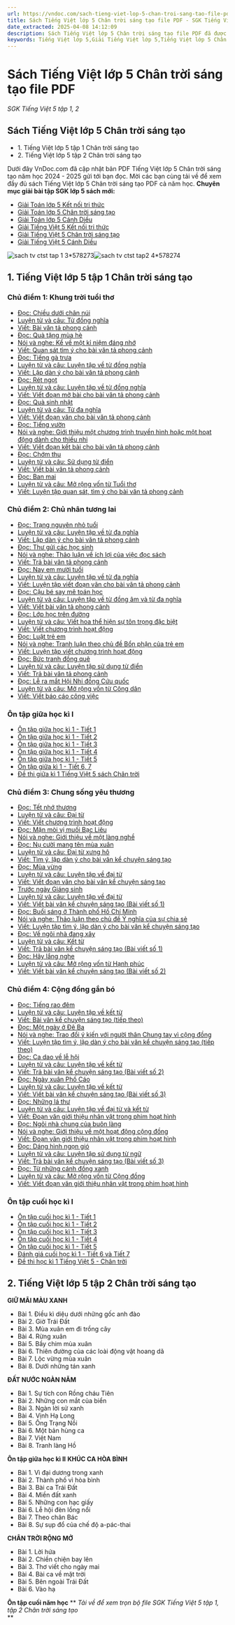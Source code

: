 ```yaml
---
url: https://vndoc.com/sach-tieng-viet-lop-5-chan-troi-sang-tao-file-pdf-317066
title: Sách Tiếng Việt lớp 5 Chân trời sáng tạo file PDF - SGK Tiếng Việt 5 tập 1, 2 - VnDoc.com
date_extracted: 2025-04-08 14:12:09
description: Sách Tiếng Việt lớp 5 Chân trời sáng tạo file PDF đã được VnDoc.com cập nhật PDF nội dung sách giáo khoa môn Tiếng Việt năm học 2024 - 2025 giúp thầy/cô dễ dàng xem online.
keywords: Tiếng Việt lớp 5,Giải Tiếng Việt lớp 5,Tiếng Việt lớp 5 Chân trời sáng tạo,PDF Tiếng Việt lớp 5 Chân trời sáng tạo,Sách Tiếng Việt lớp 5 Chân trời sáng tạo PDF,sách giáo khoa lớp 5 chân trời sáng tạo,sách Tiếng Việt lớp 5 chân trời sáng tạo pdf tập 1,sách Tiếng Việt lớp 5 chân trời sáng tạo pdf tập 2,Sách Tiếng Việt 5 Chân trời sáng tạo PDF
---
```


# Sách Tiếng Việt lớp 5 Chân trời sáng tạo file PDF
 _SGK Tiếng Việt 5 tập 1, 2_
##  Sách Tiếng Việt lớp 5 Chân trời sáng tạo
  * 1\. Tiếng Việt lớp 5 tập 1 Chân trời sáng tạo
  * 2\. Tiếng Việt lớp 5 tập 2 Chân trời sáng tạo

Dưới đây VnDoc.com đã cập nhật bản PDF Tiếng Việt lớp 5 Chân trời sáng tạo năm học 2024 - 2025 gửi tới bạn đọc. Mời các bạn cùng tải về để xem đầy đủ  sách Tiếng Việt lớp 5 Chân trời sáng tạo PDF cả năm học.
**Chuyên mục giải bài tập SGK lớp 5 sách mới:**
  * [Giải Toán lớp 5 Kết nối tri thức](<https://vndoc.com/toan-lop-5-ket-noi-tri-thuc>)
  * [Giải Toán lớp 5 Chân trời sáng tạo](<https://vndoc.com/toan-lop-5-chan-troi-sang-tao>)
  * [Giải Toán lớp 5 Cánh Diều](<https://vndoc.com/toan-lop-5-canh-dieu>)
  * [Giải Tiếng Việt 5 Kết nối tri thức](<https://vndoc.com/tieng-viet-lop-5-ket-noi-tri-thuc>)
  * [Giải Tiếng Việt 5 Chân trời sáng tạo](<https://vndoc.com/tieng-viet-lop-5-chan-troi-sang-tao>)
  * [Giải Tiếng Việt 5 Cánh Diều](<https://vndoc.com/tieng-viet-lop-5-canh-dieu>)

![sach tv ctst tap 1 3*578273](https://i.vdoc.vn/data/image/2024/03/19/sach-tv-ctst-tap-1-3.png)![sach tv ctst tap2 4*578274](https://i.vdoc.vn/data/image/2024/03/19/sach-tv-ctst-tap2-4.png)
## **1\. Tiếng Việt lớp 5 tập 1 Chân trời sáng tạo**
### Chủ điểm 1: Khung trời tuổi thơ
  * [Đọc: Chiều dưới chân núi](<https://vndoc.com/bai-tap-tieng-viet-lop-5-tap-1-trang-10-chan-troi-sang-tao-319142>)
  * [Luyện từ và câu: Từ đồng nghĩa](<https://vndoc.com/luyen-tu-va-cau-lop-5-tu-dong-nghia-126808>)
  * [Viết: Bài văn tả phong cảnh](<https://vndoc.com/bai-tap-tieng-viet-lop-5-tap-1-trang-13-chan-troi-sang-tao-319146>)
  * [Đọc: Quà tặng mùa hè](<https://vndoc.com/bai-tap-tieng-viet-lop-5-tap-1-trang-15-chan-troi-sang-tao-319149>)
  * [Nói và nghe: Kể về một kỉ niệm đáng nhớ](<https://vndoc.com/bai-tap-tieng-viet-lop-5-tap-1-trang-16-chan-troi-sang-tao-319151>)
  * [Viết: Quan sát tìm ý cho bài văn tả phong cảnh](<https://vndoc.com/bai-tap-tieng-viet-lop-5-tap-1-trang-17-chan-troi-sang-tao-319153>)
  * [Đọc: Tiếng gà trưa](<https://vndoc.com/bai-tap-tieng-viet-lop-5-tap-1-trang-19-chan-troi-sang-tao-319156>)
  * [Luyện từ và câu: Luyện tập về từ đồng nghĩa](<https://vndoc.com/bai-tap-tieng-viet-lop-5-tap-1-trang-21-chan-troi-sang-tao-319158>)
  * [Viết: Lập dàn ý cho bài văn tả phong cảnh](<https://vndoc.com/bai-tap-tieng-viet-lop-5-tap-1-trang-23-chan-troi-sang-tao-319162>)
  * [Đọc: Rét ngọt](<https://vndoc.com/bai-tap-tieng-viet-lop-5-tap-1-trang-25-chan-troi-sang-tao-319164>)
  * [Luyện từ và câu: Luyện tập về từ đồng nghĩa](<https://vndoc.com/bai-tap-tieng-viet-lop-5-tap-1-trang-26-chan-troi-sang-tao-319165>)
  * [Viết: Viết đoạn mở bài cho bài văn tả phong cảnh](<https://vndoc.com/bai-tap-tieng-viet-lop-5-tap-1-trang-27-chan-troi-sang-tao-319167>)
  * [Đọc: Quà sinh nhật](<https://vndoc.com/bai-tap-tieng-viet-lop-5-tap-1-trang-29-chan-troi-sang-tao-319168>)
  * [Luyện từ và câu: Từ đa nghĩa](<https://vndoc.com/luyen-tu-va-cau-lop-5-tu-nhieu-nghia-131753>)
  * [Viết: Viết đoạn văn cho bài văn tả phong cảnh](<https://vndoc.com/bai-tap-tieng-viet-lop-5-tap-1-trang-32-chan-troi-sang-tao-319170>)
  * [Đọc: Tiếng vườn](<https://vndoc.com/bai-tap-tieng-viet-lop-5-tap-1-trang-33-chan-troi-sang-tao-319182>)
  * [Nói và nghe: Giới thiệu một chương trình truyền hình hoặc một hoạt động dành cho thiếu nhi](<https://vndoc.com/bai-tap-tieng-viet-lop-5-tap-1-trang-34-chan-troi-sang-tao-319186>)
  * [Viết: Viết đoạn kết bài cho bài văn tả phong cảnh](<https://vndoc.com/bai-tap-tieng-viet-lop-5-tap-1-trang-35-chan-troi-sang-tao-319189>)
  * [Đọc: Chớm thu](<https://vndoc.com/bai-tap-tieng-viet-lop-5-tap-1-trang-37-chan-troi-sang-tao-319198>)
  * [Luyện từ và câu: Sử dụng từ điển](<https://vndoc.com/bai-tap-tieng-viet-lop-5-tap-1-trang-39-chan-troi-sang-tao-319200>)
  * [Viết: Viết bài văn tả phong cảnh](<https://vndoc.com/bai-tap-tieng-viet-lop-5-tap-1-trang-40-chan-troi-sang-tao-319204>)
  * [Đọc: Ban mai](<https://vndoc.com/bai-tap-tieng-viet-lop-5-tap-1-trang-42-chan-troi-sang-tao-319205>)
  * [Luyện từ và câu: Mở rộng vốn từ Tuổi thơ](<https://vndoc.com/bai-tap-tieng-viet-lop-5-tap-1-trang-43-chan-troi-sang-tao-319207>)
  * [Viết: Luyện tập quan sát, tìm ý cho bài văn tả phong cảnh](<https://vndoc.com/bai-tap-tieng-viet-lop-5-tap-1-trang-44-chan-troi-sang-tao-319208>)

### Chủ điểm 2: Chủ nhân tương lai
  * [Đọc: Trạng nguyên nhỏ tuổi](<https://vndoc.com/bai-tap-tieng-viet-lop-5-tap-1-trang-46-chan-troi-sang-tao-319425>)
  * [Luyện từ và câu: Luyện tập về từ đa nghĩa](<https://vndoc.com/luyen-tu-va-cau-lop-5-tuan-8-luyen-tap-ve-tu-nhieu-nghia-132804>)
  * [Viết: Lập dàn ý cho bài văn tả phong cảnh](<https://vndoc.com/bai-tap-tieng-viet-lop-5-tap-1-trang-48-49-chan-troi-sang-tao-319432>)
  * [Đọc: Thư gửi các học sinh](<https://vndoc.com/tap-doc-lop-5-thu-gui-cac-hoc-sinh-126774>)
  * [Nói và nghe: Thảo luận về ích lợi của việc đọc sách](<https://vndoc.com/bai-tap-tieng-viet-lop-5-tap-1-trang-51-chan-troi-sang-tao-319434>)
  * [Viết: Trả bài văn tả phong cảnh](<https://vndoc.com/tap-lam-van-lop-5-tra-bai-van-ta-canh-141657>)
  * [Đọc: Nay em mười tuổi](<https://vndoc.com/bai-tap-tieng-viet-lop-5-tap-1-trang-53-chan-troi-sang-tao-319436>)
  * [Luyện từ và câu: Luyện tập về từ đa nghĩa](<https://vndoc.com/bai-tap-tieng-viet-lop-5-tap-1-trang-55-chan-troi-sang-tao-319440>)
  * [Viết: Luyện tập viết đoạn văn cho bài văn tả phong cảnh](<https://vndoc.com/bai-tap-tieng-viet-lop-5-tap-1-trang-56-chan-troi-sang-tao-319442>)
  * [Đọc: Cậu bé say mê toán học](<https://vndoc.com/bai-tap-tieng-viet-lop-5-tap-1-trang-57-chan-troi-sang-tao-319444>)
  * [Luyện từ và câu: Luyện tập về từ đồng âm và từ đa nghĩa](<https://vndoc.com/bai-tap-tieng-viet-lop-5-tap-1-trang-58-chan-troi-sang-tao-319447>)
  * [Viết: Viết bài văn tả phong cảnh](<https://vndoc.com/bai-tap-tieng-viet-lop-5-tap-1-trang-59-chan-troi-sang-tao-319452>)
  * [Đọc: Lớp học trên đường](<https://vndoc.com/tap-doc-lop-5-lop-hoc-tren-duong-7309>)
  * [Luyện từ và câu: Viết hoa thể hiện sự tôn trọng đặc biệt](<https://vndoc.com/bai-tap-tieng-viet-lop-5-tap-1-trang-62-chan-troi-sang-tao-319458>)
  * [Viết: Viết chương trình hoạt động](<https://vndoc.com/tap-lam-van-lop-5-tuan-21-lap-chuong-trinh-hoat-dong-141279>)
  * [Đọc: Luật trẻ em](<https://vndoc.com/tap-doc-lop-5-luat-bao-ve-cham-soc-va-giao-duc-tre-em-6653>)
  * [Nói và nghe: Tranh luận theo chủ đề Bổn phận của trẻ em](<https://vndoc.com/bai-tap-tieng-viet-lop-5-tap-1-trang-66-chan-troi-sang-tao-319464>)
  * [Viết: Luyện tập viết chương trình hoạt động](<https://vndoc.com/tap-lam-van-lop-5-lap-chuong-trinh-hoat-dong-140699>)
  * [Đọc: Bức tranh đồng quê](<https://vndoc.com/bai-tap-tieng-viet-lop-5-tap-1-trang-68-chan-troi-sang-tao-319466>)
  * [Luyện từ và câu: Luyện tập sử dụng từ điển](<https://vndoc.com/bai-tap-tieng-viet-lop-5-tap-1-trang-70-chan-troi-sang-tao-319467>)
  * [Viết: Trả bài văn tả phong cảnh](<https://vndoc.com/bai-tap-tieng-viet-lop-5-tap-1-trang-71-chan-troi-sang-tao-319468>)
  * [Đọc: Lễ ra mắt Hội Nhi đồng Cứu quốc](<https://vndoc.com/bai-tap-tieng-viet-lop-5-tap-1-trang-72-chan-troi-sang-tao-319475>)
  * [Luyện từ và câu: Mở rộng vốn từ Công dân](<https://vndoc.com/luyen-tu-va-cau-lop-5-mo-rong-von-tu-cong-dan-140405>)
  * [Viết: Viết báo cáo công việc](<https://vndoc.com/bai-tap-tieng-viet-lop-5-tap-1-trang-74-chan-troi-sang-tao-319476>)

### Ôn tập giữa học kì I
  * [Ôn tập giữa học kì 1 - Tiết 1](<https://vndoc.com/bai-tap-tieng-viet-lop-5-tap-1-trang-77-chan-troi-sang-tao-319477>)
  * [Ôn tập giữa học kì 1 - Tiết 2](<https://vndoc.com/bai-tap-tieng-viet-lop-5-tap-1-trang-78-chan-troi-sang-tao-319478>)
  * [Ôn tập giữa học kì 1 - Tiết 3](<https://vndoc.com/bai-tap-tieng-viet-lop-5-tap-1-trang-78-79-chan-troi-sang-tao-319479>)
  * [Ôn tập giữa học kì 1 - Tiết 4](<https://vndoc.com/bai-tap-tieng-viet-lop-5-tap-1-trang-80-chan-troi-sang-tao-319488>)
  * [Ôn tập giữa học kì 1 - Tiết 5](<https://vndoc.com/bai-tap-tieng-viet-lop-5-tap-1-trang-80-81-chan-troi-sang-tao-319490>)
  * [Ôn tập giữa kì 1 - Tiết 6, 7](<https://vndoc.com/bai-tap-tieng-viet-lop-5-tap-1-trang-81-chan-troi-sang-tao-319492>)
  * [Đề thi giữa kì 1 Tiếng Việt 5 sách Chân trời](<https://vndoc.com/de-thi-giua-ki-1-lop-5-mon-tieng-viet>)

### Chủ điểm 3: Chung sống yêu thương
  * [Đọc: Tết nhớ thương](<https://vndoc.com/tet-nho-thuong-lop-5-chan-troi-sang-tao-320612>)
  * [Luyện từ và câu: Đại từ](<https://vndoc.com/dai-tu-lop-5-chan-troi-sang-tao-320615>)
  * [Viết: Viết chương trình hoạt động](<https://vndoc.com/luyen-tap-viet-bao-cao-cong-viec-lop-5-chan-troi-sang-tao-320617>)
  * [Đọc: Mặn mòi vị muối Bạc Liêu](<https://vndoc.com/man-moi-vi-muoi-bac-lieu-lop-5-chan-troi-sang-tao-320619>)
  * [Nói và nghe: Giới thiệu về một làng nghề](<https://vndoc.com/gioi-thieu-ve-mot-lang-nghe-lop-5-chan-troi-sang-tao-320622>)
  * [Đọc: Nụ cười mang tên mùa xuân](<https://vndoc.com/nu-cuoi-mang-ten-mua-xuan-lop-5-chan-troi-sang-tao-320629>)
  * [Luyện từ và câu: Đại từ xưng hô](<https://vndoc.com/luyen-tu-va-cau-lop-5-dai-tu-xung-ho-134086>)
  * [Viết: Tìm ý, lập dàn ý cho bài văn kể chuyện sáng tạo](<https://vndoc.com/tim-y-lap-dan-y-cho-bai-van-ke-chuyen-sang-tao-lop-5-chan-troi-sang-tao-320632>)
  * [Đọc: Mùa vừng](<https://vndoc.com/mua-vung-lop-5-chan-troi-sang-tao-320635>)
  * [Luyện từ và câu: Luyện tập về đại từ](<https://vndoc.com/luyen-tap-ve-dai-tu-lop-5-chan-troi-sang-tao-320636>)
  * [Viết: Viết đoạn văn cho bài văn kể chuyện sáng tạo](<https://vndoc.com/viet-doan-van-cho-bai-van-ke-chuyen-sang-tao-lop-5-chan-troi-sang-tao-320637>)
  * [Trước ngày Giáng sinh](<https://vndoc.com/truoc-ngay-giang-sinh-lop-5-chan-troi-sang-tao-320638>)
  * [Luyện từ và câu: Luyện tập về đại từ](<https://vndoc.com/luyen-tap-ve-dai-tu-trang-104-lop-5-chan-troi-sang-tao-320645>)
  * [Viết: Viết bài văn kể chuyện sáng tạo \(Bài viết số 1\)](<https://vndoc.com/viet-bai-van-ke-chuyen-sang-tao-bai-viet-so-1-lop-5-chan-troi-sang-tao-320643>)
  * [Đọc: Buổi sáng ở Thành phố Hồ Chí Minh](<https://vndoc.com/buoi-sang-o-thanh-pho-ho-chi-minh-lop-5-chan-troi-sang-tao-320649>)
  * [Nói và nghe: Thảo luận theo chủ đề Ý nghĩa của sự chia sẻ](<https://vndoc.com/thao-luan-theo-chu-de-y-nghia-cua-su-chia-se-lop-5-chan-troi-sang-tao-320650>)
  * [Viết: Luyện tập tìm ý, lập dàn ý cho bài văn kể chuyện sáng tạo](<https://vndoc.com/luyen-tap-tim-y-lap-dan-y-cho-bai-van-ke-chuyen-sang-tao-lop-5-chan-troi-sang-tao-320653>)
  * [Đọc: Về ngôi nhà đang xây](<https://vndoc.com/tap-doc-lop-5-ve-ngoi-nha-dang-xay-137443>)
  * [Luyện từ và câu: Kết từ](<https://vndoc.com/ket-tu-lop-5-chan-troi-sang-tao-320658>)
  * [Viết: Trả bài văn kể chuyện sáng tạo \(Bài viết số 1\)](<https://vndoc.com/tra-bai-van-ke-chuyen-sang-tao-bai-viet-so-1-lop-5-chan-troi-sang-tao-320663>)
  * [Đọc: Hãy lắng nghe](<https://vndoc.com/hay-lang-nghe-lop-5-chan-troi-sang-tao-320665>)
  * [Luyện từ và câu: Mở rộng vốn từ Hạnh phúc](<https://vndoc.com/luyen-tu-va-cau-lop-5-mo-rong-von-tu-hanh-phuc-137265>)
  * [Viết: Viết bài văn kể chuyện sáng tạo \(Bài viết số 2\)](<https://vndoc.com/viet-bai-van-ke-chuyen-sang-tao-bai-viet-so-2-lop-5-chan-troi-sang-tao-320683>)

### Chủ điểm 4: Cộng đồng gắn bó
  * [Đọc: Tiếng rao đêm](<https://vndoc.com/tap-doc-lop-5-tieng-rao-dem-141073>)
  * [Luyện từ và câu: Luyện tập về kết từ](<https://vndoc.com/luyen-tap-ve-ket-tu-lop-5-chan-troi-sang-tao-320700>)
  * [Viết: Bài văn kể chuyện sáng tạo \(tiếp theo\)](<https://vndoc.com/bai-van-ke-chuyen-sang-tao-tiep-theo-lop-5-chan-troi-sang-tao-320714>)
  * [Đọc: Một ngày ở Đê Ba](<https://vndoc.com/mot-ngay-o-de-ba-lop-5-chan-troi-sang-tao-320717>)
  * [Nói và nghe: Trao đổi ý kiến với người thân Chung tay vì cộng đồng](<https://vndoc.com/trao-doi-y-kien-voi-nguoi-than-chung-tay-vi-cong-dong-lop-5-chan-troi-sang-tao-320720>)
  * [Viết: Luyện tập tìm ý, lập dàn ý cho bài văn kể chuyện sáng tạo \(tiếp theo\)](<https://vndoc.com/luyen-tap-tim-y-lap-dan-y-cho-bai-van-ke-chuyen-sang-tao-tiep-theo-lop-5-chan-troi-sang-tao-320724>)
  * [Đọc: Ca dao về lễ hội](<https://vndoc.com/ca-dao-ve-le-hoi-lop-5-chan-troi-sang-tao-320727>)
  * [Luyện từ và câu: Luyện tập về kết từ](<https://vndoc.com/luyen-tap-ve-ket-tu-trang-128-lop-5-chan-troi-sang-tao-320731>)
  * [Viết: Trả bài văn kể chuyện sáng tạo \(Bài viết số 2\)](<https://vndoc.com/tra-bai-van-ke-chuyen-sang-tao-bai-viet-so-2-lop-5-chan-troi-sang-tao-320747>)
  * [Đọc: Ngày xuân Phố Cáo](<https://vndoc.com/ngay-xuan-pho-cao-lop-5-chan-troi-sang-tao-320750>)
  * [Luyện từ và câu: Luyện tập về kết từ](<https://vndoc.com/luyen-tap-ve-ket-tu-trang-131-lop-5-chan-troi-sang-tao-320754>)
  * [Viết: Viết bài văn kể chuyện sáng tạo \(Bài viết số 3\)](<https://vndoc.com/viet-bai-van-ke-chuyen-sang-tao-bai-viet-so-3-lop-5-chan-troi-sang-tao-320755>)
  * [Đọc: Những lá thư](<https://vndoc.com/nhung-la-thu-lop-5-chan-troi-sang-tao-320758>)
  * [Luyện từ và câu: Luyện tập về đại từ và kết từ](<https://vndoc.com/luyen-tap-ve-dai-tu-va-ket-tu-lop-5-chan-troi-sang-tao-320760>)
  * [Viết: Đoạn văn giới thiệu nhân vật trong phim hoạt hình](<https://vndoc.com/doan-van-gioi-thieu-nhan-vat-trong-phim-hoat-hinh-lop-5-chan-troi-sang-tao-320764>)
  * [Đọc: Ngôi nhà chung của buôn làng](<https://vndoc.com/ngoi-nha-chung-cua-buon-lang-lop-5-chan-troi-sang-tao-320767>)
  * [Nói và nghe: Giới thiệu về một hoạt động cộng đồng](<https://vndoc.com/gioi-thieu-ve-mot-hoat-dong-cong-dong-lop-5-chan-troi-sang-tao-320777>)
  * [Viết: Đoạn văn giới thiệu nhân vật trong phim hoạt hình](<https://vndoc.com/tim-y-cho-doan-van-gioi-thieu-nhan-vat-trong-phim-hoat-hinh-lop-5-chan-troi-sang-tao-320775>)
  * [Đọc: Dáng hình ngọn gió](<https://vndoc.com/dang-hinh-ngon-gio-lop-5-chan-troi-sang-tao-320780>)
  * [Luyện từ và câu: Luyện tập sử dụng từ ngữ](<https://vndoc.com/luyen-tap-su-dung-tu-ngu-lop-5-chan-troi-sang-tao-320783>)
  * [Viết: Trả bài văn kể chuyện sáng tạo \(Bài viết số 3\)](<https://vndoc.com/tra-bai-van-ke-chuyen-sang-tao-bai-viet-so-3-lop-5-chan-troi-sang-tao-320788>)
  * [Đọc: Từ những cánh đồng xanh](<https://vndoc.com/tu-nhung-canh-dong-xanh-lop-5-chan-troi-sang-tao-320791>)
  * [Luyện từ và câu: Mở rộng vốn từ Cộng đồng](<https://vndoc.com/luyen-tu-va-cau-lop-5-mo-rong-von-tu-cong-dong-132650>)
  * [Viết: Viết đoạn văn giới thiệu nhân vật trong phim hoạt hình](<https://vndoc.com/viet-doan-van-gioi-thieu-nhan-vat-trong-phim-hoat-hinh-lop-5-chan-troi-sang-tao-320794>)

### Ôn tập cuối học kì I
  * [Ôn tập cuối học kì 1 - Tiết 1](<https://vndoc.com/on-tap-cuoi-hoc-ki-1-tieng-viet-5-chan-troi-sang-tao-tiet-1-320797>)
  * [Ôn tập cuối học kì 1 - Tiết 2](<https://vndoc.com/on-tap-cuoi-hoc-ki-1-tieng-viet-5-tiet-2-138654>)
  * [Ôn tập cuối học kì 1 - Tiết 3](<https://vndoc.com/on-tap-cuoi-hoc-ki-1-tieng-viet-5-chan-troi-sang-tao-tiet-3-320801>)
  * [Ôn tập cuối học kì 1 - Tiết 4](<https://vndoc.com/on-tap-cuoi-hoc-ki-1-tieng-viet-5-chan-troi-sang-tao-tiet-4-320804>)
  * [Ôn tập cuối học kì 1 - Tiết 5](<https://vndoc.com/on-tap-cuoi-hoc-ki-1-tieng-viet-5-tiet-5-138662>)
  * [Đánh giá cuối học kì 1 - Tiết 6 và Tiết 7](<https://vndoc.com/on-tap-cuoi-hoc-ki-1-tieng-viet-5-tiet-6-7-138879>)
  * [Đề thi học kì 1 Tiếng Việt 5 - Chân trời](<https://vndoc.com/de-thi-hoc-ki-1-lop5>)

## **2\. Tiếng Việt lớp 5 tập 2 Chân trời sáng tạo**
**GIỮ MÃI MÀU XANH**
  * Bài 1. Điều kì diệu dưới những gốc anh đào
  * Bài 2. Giờ Trái Đất
  * Bài 3. Mùa xuân em đi trồng cây
  * Bài 4. Rừng xuân
  * Bài 5. Bầy chim mùa xuân
  * Bài 6. Thiên đường của các loài động vật hoang dã
  * Bài 7. Lộc vừng mùa xuân
  * Bài 8. Dưới những tán xanh

**ĐẤT NƯỚC NGÀN NĂM**
  * Bài 1. Sự tích con Rồng cháu Tiên
  * Bài 2. Những con mắt của biển
  * Bài 3. Ngàn lời sử xanh
  * Bài 4. Vịnh Hạ Long
  * Bài 5. Ông Trạng Nồi
  * Bài 6. Một bản hùng ca
  * Bài 7. Việt Nam
  * Bài 8. Tranh làng Hồ

**Ôn tập giữa học kì II**
**KHÚC CA HÒA BÌNH**
  * Bài 1. Vì đại dương trong xanh
  * Bài 2. Thành phố vì hòa bình
  * Bài 3. Bài ca Trái Đất
  * Bài 4. Miền đất xanh
  * Bài 5. Những con hạc giấy
  * Bài 6. Lễ hội đèn lồng nổi
  * Bài 7. Theo chân Bác
  * Bài 8. Sự sụp đổ của chế độ a-pác-thai

**CHÂN TRỜI RỘNG MỞ**
  * Bài 1. Lời hứa
  * Bài 2. Chiền chiện bay lên
  * Bài 3. Thơ viết cho ngày mai
  * Bài 4. Bài ca về mặt trời
  * Bài 5. Bên ngoài Trái Đất
  * Bài 6. Vào hạ

**Ôn tập cuối năm học**
** _Tải về để xem trọn bộ file SGK Tiếng Việt 5 tập 1, tập 2 Chân trời sáng tạo_  
**
